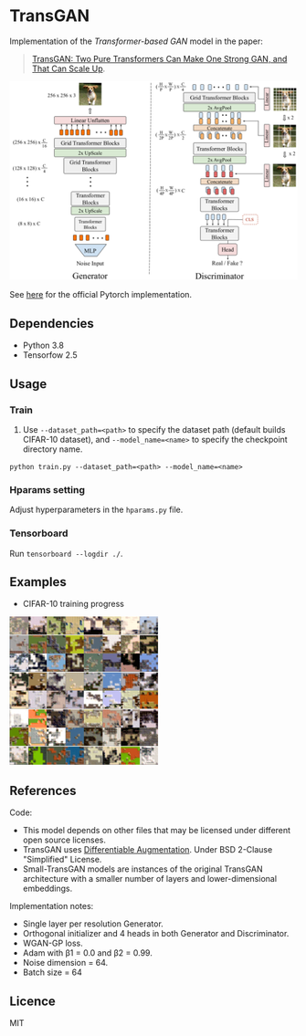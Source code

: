 # TransGAN
Implementation of the _Transformer-based GAN_ model in the paper:

> [TransGAN: Two Pure Transformers Can Make One
Strong GAN, and That Can Scale Up](https://arxiv.org/abs/2102.07074). 

![Architecture](./images/architecture.png)

See [here](https://github.com/VITA-Group/TransGAN) for the official Pytorch implementation.


## Dependencies
- Python 3.8
- Tensorfow 2.5


## Usage
### Train
1. Use `--dataset_path=<path>` to specify the dataset path (default builds CIFAR-10 dataset), and `--model_name=<name>` to specify the checkpoint directory name.
```
python train.py --dataset_path=<path> --model_name=<name> 
```

### Hparams setting
Adjust hyperparameters in the `hparams.py` file.

### Tensorboard
Run `tensorboard --logdir ./`.


## Examples
- CIFAR-10 training progress

![](images/transgan_samples.gif "TransGAN on CIFAR-10")


## References
Code:
- This model depends on other files that may be licensed under different open source licenses.
- TransGAN uses [Differentiable Augmentation](https://arxiv.org/abs/2006.10738). Under BSD 2-Clause "Simplified" License.
- Small-TransGAN models are instances of the original TransGAN architecture with a smaller number of layers and lower-dimensional embeddings.

Implementation notes:
- Single layer per resolution Generator.
- Orthogonal initializer and 4 heads in both Generator and Discriminator.
- WGAN-GP loss.
- Adam with β1 = 0.0 and β2 = 0.99.
- Noise dimension = 64.
- Batch size = 64

## Licence
MIT
